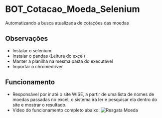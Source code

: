 # BOT_Cotacao_Moeda_Selenium
Automatizando a busca atualizada de cotações das moedas

## Observações 
* Instalar o selenium 
* Instalar o pandas (Leitura do excel)
* Manter a planilha na mesma pasta do executável
* Importar o chromedriver

## Funcionamento
* Responsável por ir até o site WISE, a partir de uma lista de nomes de moedas passadas no excel, o sistema irá ler e pesquisar ela dentro do site e mostrar o resultado.
* Video do funcionamento completo abaixo:
![Resgata Moeda](https://github.com/user-attachments/assets/71f8e5c1-7d25-4fa9-8428-4233d077361f)

